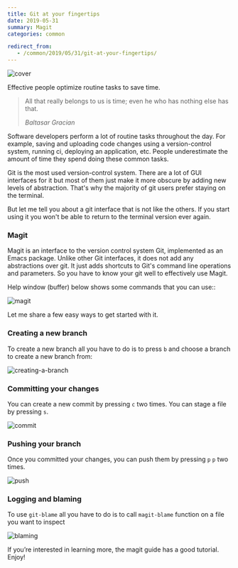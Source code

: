 ```yaml
---
title: Git at your fingertips
date: 2019-05-31
summary: Magit
categories: common

redirect_from:
   - /common/2019/05/31/git-at-your-fingertips/
---
```


![cover](/images/2019-05-31-magit.png)

Effective people optimize routine tasks to save time.

<blockquote>
  <p>
  All that really belongs to us is time; even he who has nothing else has that.
  </p>
  <footer><cite title="Baltasar Gracian">Baltasar Gracian</cite></footer>
</blockquote>

Software developers perform a lot of routine tasks throughout the day. For example, saving and uploading code changes using a version-control system, running ci, deploying an application, etc. People underestimate the amount of time they spend doing these common tasks.

Git is the most used version-control system. There are a lot of GUI interfaces for it but most of them just make it more obscure by adding new levels of abstraction. That's why the majority of git users prefer staying on the terminal.

But let me tell you about a git interface that is not like the others. If you start using it you won't be able to return to the terminal version ever again.

### Magit

Magit is an interface to the version control system Git, implemented as an Emacs package. Unlike other Git interfaces, it does not add any abstractions over git. It just adds shortcuts to Git's command line operations and parameters. So you have to know your git well to effectively use Magit.

Help window (buffer) below shows some commands that you can use::

![magit](/images/2019-05-31-magit-main.png)

Let me share a few easy ways to get started with it.

### Creating a new branch

To create a new branch all you have to do is to press `b` and choose a branch to create a new branch from:

![creating-a-branch](/images/2019-05-31-branch.png)

### Committing your changes

You can create a new commit by pressing `c` two times. You can stage a file by pressing `s`.

![commit](/images/2019-05-31-commit.png)

### Pushing your branch

Once you committed your changes, you can push them by pressing `p` `p` two times.

![push](/images/2019-05-31-push.png)

### Logging and blaming

To use `git-blame` all you have to do is to call `magit-blame` function on a file you want to inspect

![blaming](/images/2019-05-31-blame.png)



If you’re interested in learning more, the magit guide has a good tutorial. Enjoy!
